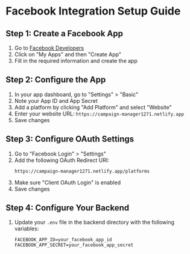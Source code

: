 # Facebook Integration Setup Guide

## Step 1: Create a Facebook App

1. Go to [Facebook Developers](https://developers.facebook.com/)
2. Click on "My Apps" and then "Create App"
3. Fill in the required information and create the app

## Step 2: Configure the App

1. In your app dashboard, go to "Settings" > "Basic"
2. Note your App ID and App Secret
3. Add a platform by clicking "Add Platform" and select "Website"
4. Enter your website URL: `https://campaign-manager1271.netlify.app`
5. Save changes

## Step 3: Configure OAuth Settings

1. Go to "Facebook Login" > "Settings"
2. Add the following OAuth Redirect URI:
    ```
    https://campaign-manager1271.netlify.app/platforms
    ```
3. Make sure "Client OAuth Login" is enabled
4. Save changes

## Step 4: Configure Your Backend

1. Update your `.env` file in the backend directory with the following variables:
    ```
    FACEBOOK_APP_ID=your_facebook_app_id
    FACEBOOK_APP_SECRET=your_facebook_app_secret
    ```
